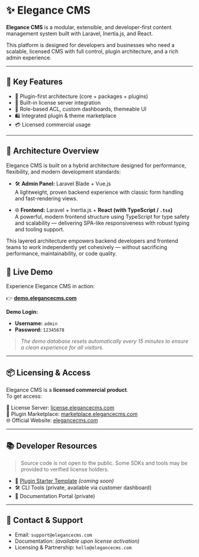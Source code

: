 # ✨ Elegance CMS

**Elegance CMS** is a modular, extensible, and developer-first content management system built with Laravel, Inertia.js, and React.

This platform is designed for developers and businesses who need a scalable, licensed CMS with full control, plugin architecture, and a rich admin experience.

---

## 💼 Key Features

- 🔌 Plugin-first architecture (core + packages + plugins)
- 🔐 Built-in license server integration
- 🧠 Role-based ACL, custom dashboards, themeable UI
- 🛍️ Integrated plugin & theme marketplace
- 💳 Licensed commercial usage

---

## 🧱 Architecture Overview

Elegance CMS is built on a hybrid architecture designed for performance, flexibility, and modern development standards:

- 🛠️ **Admin Panel:** Laravel Blade + Vue.js  
  A lightweight, proven backend experience with classic form handling and fast-rendering views.

- 🌐 **Frontend:** Laravel + Inertia.js + **React (with TypeScript / `.tsx`)**  
  A powerful, modern frontend structure using TypeScript for type safety and scalability — delivering SPA-like responsiveness with robust typing and tooling support.

This layered architecture empowers backend developers and frontend teams to work independently yet cohesively — without sacrificing performance, maintainability, or code quality.

## 🧪 Live Demo

Experience Elegance CMS in action:

👉 **[demo.elegancecms.com](https://demo.elegancecms.com)**

**Demo Login:**
- **Username:** `admin`
- **Password:** `12345678`

> *The demo database resets automatically every 15 minutes to ensure a clean experience for all visitors.*

---

## 📦 Licensing & Access

Elegance CMS is a **licensed commercial product**.  
To get access:

🔑 License Server: [license.elegancecms.com](https://license.elegancecms.com)  
🛒 Plugin Marketplace: [marketplace.elegancecms.com](https://marketplace.elegancecms.com)  
🌐 Official Website: [elegancecms.com](https://elegancecms.com)

---

## 📚 Developer Resources

> Source code is not open to the public. Some SDKs and tools may be provided to verified license holders.

- 🧪 [Plugin Starter Template](https://github.com/elegancecms/plugin-starter) *(coming soon)*
- 🛠️ CLI Tools (private, available via customer dashboard)
- 📄 Documentation Portal (private)

---

## 🤝 Contact & Support

- Email: `support@elegancecms.com`
- Documentation: *(available upon license activation)*
- Licensing & Partnership: `hello@elegancecms.com`
